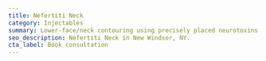 ```yaml
---
title: Nefertiti Neck
category: Injectables
summary: Lower‑face/neck contouring using precisely placed neurotoxins.
seo_description: Nefertiti Neck in New Windsor, NY.
cta_label: Book consultation
---
```


